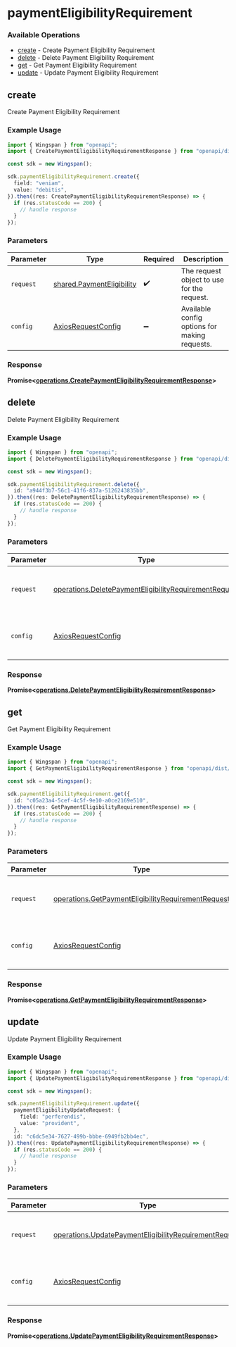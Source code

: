 # paymentEligibilityRequirement

### Available Operations

* [create](#create) - Create Payment Eligibility Requirement
* [delete](#delete) - Delete Payment Eligibility Requirement
* [get](#get) - Get Payment Eligibility Requirement
* [update](#update) - Update Payment Eligibility Requirement

## create

Create Payment Eligibility Requirement

### Example Usage

```typescript
import { Wingspan } from "openapi";
import { CreatePaymentEligibilityRequirementResponse } from "openapi/dist/sdk/models/operations";

const sdk = new Wingspan();

sdk.paymentEligibilityRequirement.create({
  field: "veniam",
  value: "debitis",
}).then((res: CreatePaymentEligibilityRequirementResponse) => {
  if (res.statusCode == 200) {
    // handle response
  }
});
```

### Parameters

| Parameter                                                              | Type                                                                   | Required                                                               | Description                                                            |
| ---------------------------------------------------------------------- | ---------------------------------------------------------------------- | ---------------------------------------------------------------------- | ---------------------------------------------------------------------- |
| `request`                                                              | [shared.PaymentEligibility](../../models/shared/paymenteligibility.md) | :heavy_check_mark:                                                     | The request object to use for the request.                             |
| `config`                                                               | [AxiosRequestConfig](https://axios-http.com/docs/req_config)           | :heavy_minus_sign:                                                     | Available config options for making requests.                          |


### Response

**Promise<[operations.CreatePaymentEligibilityRequirementResponse](../../models/operations/createpaymenteligibilityrequirementresponse.md)>**


## delete

Delete Payment Eligibility Requirement

### Example Usage

```typescript
import { Wingspan } from "openapi";
import { DeletePaymentEligibilityRequirementResponse } from "openapi/dist/sdk/models/operations";

const sdk = new Wingspan();

sdk.paymentEligibilityRequirement.delete({
  id: "a944f3b7-56c1-41f6-837a-5126243835bb",
}).then((res: DeletePaymentEligibilityRequirementResponse) => {
  if (res.statusCode == 200) {
    // handle response
  }
});
```

### Parameters

| Parameter                                                                                                                      | Type                                                                                                                           | Required                                                                                                                       | Description                                                                                                                    |
| ------------------------------------------------------------------------------------------------------------------------------ | ------------------------------------------------------------------------------------------------------------------------------ | ------------------------------------------------------------------------------------------------------------------------------ | ------------------------------------------------------------------------------------------------------------------------------ |
| `request`                                                                                                                      | [operations.DeletePaymentEligibilityRequirementRequest](../../models/operations/deletepaymenteligibilityrequirementrequest.md) | :heavy_check_mark:                                                                                                             | The request object to use for the request.                                                                                     |
| `config`                                                                                                                       | [AxiosRequestConfig](https://axios-http.com/docs/req_config)                                                                   | :heavy_minus_sign:                                                                                                             | Available config options for making requests.                                                                                  |


### Response

**Promise<[operations.DeletePaymentEligibilityRequirementResponse](../../models/operations/deletepaymenteligibilityrequirementresponse.md)>**


## get

Get Payment Eligibility Requirement

### Example Usage

```typescript
import { Wingspan } from "openapi";
import { GetPaymentEligibilityRequirementResponse } from "openapi/dist/sdk/models/operations";

const sdk = new Wingspan();

sdk.paymentEligibilityRequirement.get({
  id: "c05a23a4-5cef-4c5f-9e10-a0ce2169e510",
}).then((res: GetPaymentEligibilityRequirementResponse) => {
  if (res.statusCode == 200) {
    // handle response
  }
});
```

### Parameters

| Parameter                                                                                                                | Type                                                                                                                     | Required                                                                                                                 | Description                                                                                                              |
| ------------------------------------------------------------------------------------------------------------------------ | ------------------------------------------------------------------------------------------------------------------------ | ------------------------------------------------------------------------------------------------------------------------ | ------------------------------------------------------------------------------------------------------------------------ |
| `request`                                                                                                                | [operations.GetPaymentEligibilityRequirementRequest](../../models/operations/getpaymenteligibilityrequirementrequest.md) | :heavy_check_mark:                                                                                                       | The request object to use for the request.                                                                               |
| `config`                                                                                                                 | [AxiosRequestConfig](https://axios-http.com/docs/req_config)                                                             | :heavy_minus_sign:                                                                                                       | Available config options for making requests.                                                                            |


### Response

**Promise<[operations.GetPaymentEligibilityRequirementResponse](../../models/operations/getpaymenteligibilityrequirementresponse.md)>**


## update

Update Payment Eligibility Requirement

### Example Usage

```typescript
import { Wingspan } from "openapi";
import { UpdatePaymentEligibilityRequirementResponse } from "openapi/dist/sdk/models/operations";

const sdk = new Wingspan();

sdk.paymentEligibilityRequirement.update({
  paymentEligibilityUpdateRequest: {
    field: "perferendis",
    value: "provident",
  },
  id: "c6dc5e34-7627-499b-bbbe-6949fb2bb4ec",
}).then((res: UpdatePaymentEligibilityRequirementResponse) => {
  if (res.statusCode == 200) {
    // handle response
  }
});
```

### Parameters

| Parameter                                                                                                                      | Type                                                                                                                           | Required                                                                                                                       | Description                                                                                                                    |
| ------------------------------------------------------------------------------------------------------------------------------ | ------------------------------------------------------------------------------------------------------------------------------ | ------------------------------------------------------------------------------------------------------------------------------ | ------------------------------------------------------------------------------------------------------------------------------ |
| `request`                                                                                                                      | [operations.UpdatePaymentEligibilityRequirementRequest](../../models/operations/updatepaymenteligibilityrequirementrequest.md) | :heavy_check_mark:                                                                                                             | The request object to use for the request.                                                                                     |
| `config`                                                                                                                       | [AxiosRequestConfig](https://axios-http.com/docs/req_config)                                                                   | :heavy_minus_sign:                                                                                                             | Available config options for making requests.                                                                                  |


### Response

**Promise<[operations.UpdatePaymentEligibilityRequirementResponse](../../models/operations/updatepaymenteligibilityrequirementresponse.md)>**

